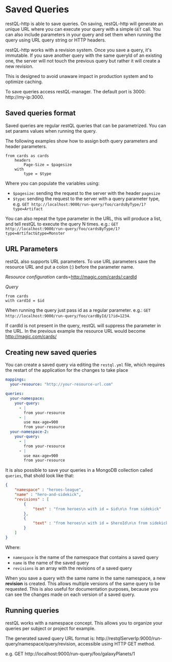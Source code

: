 # Saved Queries

restQL-http is able to save queries. On saving, restQL-http will generate an unique URL where you can execute your query with a simple `GET` call. You can also include parameters in your query and set them when running the query using URL query string or HTTP headers.

restQL-http works with a revision system. Once you save a query, it's immutable. If you save another query with the same queryId of an existing one, the server will not touch the previous query but rather it will create a new revision.

This is designed to avoid unaware impact in production system and to optimize caching.

To save queries access restQL-manager. The default port is 3000: http://my-ip:3000.

## Saved queries format

Saved queries are regular restQL queries that can be parametrized. You can set params values when running the query.

The following examples show how to assign both query parameters and header parameters.

```
from cards as cards
    headers
        Page-Size = $pagesize
    with
        type = $type
```

Where you can populate the variables using:

+ `$pagesize`: sending the request to the server with the header `pagesize`
+ `$type`: sending the request to the server with a query parameter type, e.g. `GET http://localhost:9000/run-query/foo/cardsByType/1?type=Artifact`

You can also repeat the type parameter in the URL, this will produce a list, and tell restQL to execute the query N times. e.g.: `GET http://localhost:9000/run-query/foo/cardsByType/1?type=Artifact&type=Monster`

## URL Parameters

restQL also supports URL parameters. To use URL parameters save the resource URL and put a colon (:) before the parameter name.

*Resource configuration* 
cards=http://magic.com/cards/:cardId

*Query*
```
from cards
with cardId = $id
```
When running the query just pass id as a regular parameter. e.g.: `GET http://localhost:9000/run-query/foo/cardById/1?id=1234`.

If cardId is not present in the query, restQL will suppress the parameter in the URL. In the previous example the resource URL would become http://magic.com/cards/

## Creating new saved queries

You can create a saved query via editing the `restql.yml` file, which requires the restart of the application for the changes to take place

``` yml
mappings:
  your-resource: "http://your-resource-url.com"

queries:
  your-namespace:
    your-query:
      - |
        from your-resource
      - |
        use max-age=900
        from your-resource
  your-namespace-2:
    your-query:
      - |
        from your-resource
      - |
        use max-age=900
        from your-resource
```

It is also possible to save your queries in a MongoDB collection called `queries`, that shold look like that:
```json
{
    "namespace" : "heroes-league",
    "name" : "hero-and-sidekick",
    "revisions" : [ 
        {
            "text" : "from heroes\n with id = $id\n\n from sidekick"
        }, 
        {
            "text" : "from heroes\n with id = $heroId\n\n from sidekick\n with id = $sidekickId" 
        }
    ]
}
```

Where:
* `namespace` is the name of the namespace that contains a saved query
* `name` is the name of the saved query
* `revisions` is an array with the revisions of a saved query

When you save a query with the same name in the same namespace, a new **revision** is created. This allows multiple versions of the same query to be requested. This is also useful for documentation purposes, because you can see the changes made on each version of a saved query.

## Running queries

restQL works with a namespace concept. This allows you to organize your queries per subject or project for example.

The generated saved query URL format is: http://restqlServerIp:9000/run-query/namespace/query/revision, accessible using HTTP GET method.

e.g. GET http://localhost:9000/run-query/foo/galaxyPlanets/1

